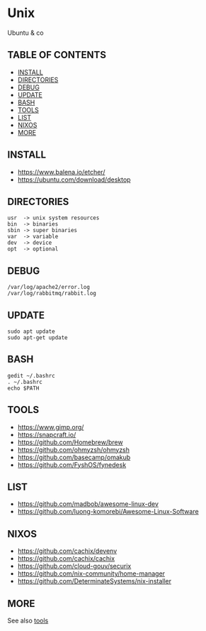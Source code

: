 # Unix

Ubuntu & co

## TABLE OF CONTENTS

-   [INSTALL](#install)
-   [DIRECTORIES](#directories)
-   [DEBUG](#debug)
-   [UPDATE](#update)
-   [BASH](#bash)
-   [TOOLS](#tools)
-   [LIST](#list)
-   [NIXOS](#nixos)
-   [MORE](#more)

## INSTALL

-   <https://www.balena.io/etcher/>
-   <https://ubuntu.com/download/desktop>

## DIRECTORIES

    usr  -> unix system resources
    bin  -> binaries
    sbin -> super binaries
    var  -> variable
    dev  -> device
    opt  -> optional

## DEBUG

    /var/log/apache2/error.log
    /var/log/rabbitmq/rabbit.log

## UPDATE

    sudo apt update
    sudo apt-get update  

## BASH

    gedit ~/.bashrc
    . ~/.bashrc
    echo $PATH

## TOOLS

-   <https://www.gimp.org/>
-   <https://snapcraft.io/>
-   <https://github.com/Homebrew/brew>
-   <https://github.com/ohmyzsh/ohmyzsh>
-   <https://github.com/basecamp/omakub>
-   <https://github.com/FyshOS/fynedesk>

## LIST

-   <https://github.com/madbob/awesome-linux-dev>
-   <https://github.com/luong-komorebi/Awesome-Linux-Software>

## NIXOS

-   <https://github.com/cachix/devenv>
-   <https://github.com/cachix/cachix>
-   <https://github.com/cloud-gouv/securix>
-   <https://github.com/nix-community/home-manager>
-   <https://github.com/DeterminateSystems/nix-installer>

## MORE

See also [tools](https://github.com/pegaltier/utils-dev/blob/master/utils-tools.md)
